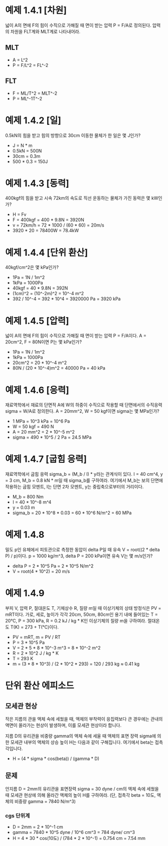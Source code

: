 # 예제 1.4.1 [차원]
넓이 A의 면에 F의 힘이 수직으로 가해질 때 면이 받는 압력 P = F/A로 정의된다. 압력의 차원을 FLT계와 MLT계로 나타내어라.

## MLT
- A = L^2
- P = F/L^2 = FL^-2

## FLT
- F = ML/T^2 = MLT^-2
- P = ML^-1T^-2

# 예제 1.4.2 [일]
0.5kN의 힘을 받고 힘의 방향으로 30cm 이동한 물체가 한 일은 몇 J인가?

- J = N * m
- 0.5kN = 500N
- 30cm = 0.3m
- 500 * 0.3 = 150J

# 예제 1.4.3 [동력]
400kgf의 힘을 받고 시속 72km의 속도로 직선 운동하는 물체가 가진 동력은 몇 kW인가?

- H = Fv
- F = 400kgf = 400 * 9.8N = 3920N
- v = 72km/h = 72 * 1000 / (60 * 60) = 20m/s
- 3920 * 20 = 78400W = 78.4kW

# 예제 1.4.4 [단위 환산]
40kgf/cm^2은 몇 kPa인가?

- 1Pa = 1N / 1m^2
- 1kPa = 1000Pa
- 40kgf = 40 * 9.8N = 392N
- (1cm)^2 = (10^-2m)^2 = 10^-4 m^2
- 392 / 10^-4 = 392 * 10^4 = 3920000 Pa = 3920 kPa

# 예제 1.4.5 [압력]
넓이 A의 면에 F의 힘이 수직으로 가해질 때 면이 받는 압력 P = F/A이다. A = 20cm^2, F = 80N이면 P는 몇 kPa인가?

- 1Pa = 1N / 1m^2
- 1kPa = 1000Pa
- 20cm^2 = 20 * 10^-4 m^2
- 80N / (20 * 10^-4)m^2 = 40000 Pa = 40 kPa

# 예제 1.4.6 [응력]
재료역학에서 재료의 단면적 A에 W의 하중이 수직으로 작용할 때 단면에서의 수직응력 sigma = W/A로 정의한다. A = 20mm^2, W = 50 kgf이면 sigma는 몇 MPa인가?

- 1 MPa = 10^3 kPa = 10^6 Pa
- W = 50 kgf = 490 N
- A = 20 mm^2 = 2 * 10^-5 m^2
- sigma = 490 * 10^5 / 2 Pa = 24.5 MPa

# 예제 1.4.7 [굽힘 응력]
재료역학에서 굽힘 응력 sigma_b = (M_b / I) * y라는 관계식이 있다. I = 40 cm^4, y = 3 cm, M_b = 0.8 kN * m일 때 sigma_b를 구하여라. 여기에서 M_b는 보의 단면에 작용하는 굽힘 모멘트, I는 단면 2차 모멘트, y는 중립축으로부터의 거리이다.

- M_b = 800 Nm
- I = 40 * 10^-8 m^4
- y = 0.03 m
- sigma_b = 20 * 10^8 * 0.03 = 60 * 10^6 N/m^2 = 60 MPa

# 예제 1.4.8
밀도 p인 유체에서 피토관으로 측정한 동압이 delta P일 때 유속 V = root((2 * delta P) / p)이다. p = 1000 kg/m^3, delta P = 200 kPa이면 유속 V는 몇 m/s인가?

- delta P = 2 * 10^5 Pa = 2 * 10^5 N/m^2
- V = root(4 * 10^2) = 20 m/s

# 예제 1.4.9
부피 V, 압력 P, 절대온도 T, 기체상수 R, 질량 m일 때 이상기체의 상태 방정식은 PV = mRT이다. 가로, 세로, 높이가 각각 20cm, 50cm, 80cm인 용기 내에 들어있는 T = 20℃, P = 300 kPa, R = 0.2 kJ / kg * K인 이상기체의 질량 m을 구하여라. 절대온도 T(K) = 273 + T(℃)이다.

- PV = mRT, m = PV / RT
- P = 3 * 10^5 Pa
- V = 2 * 5 * 8 * 10^-3 m^3 = 8 * 10^-2 m^2
- R = 2 * 10^2 J / kg * K
- T = 293 K
- m = (3 * 8 * 10^3) / (2 * 10^2 * 293) = 120 / 293 kg ≈ 0.41 kg

# 단위 환산 에피소드
## 모세관 현상
작은 지름의 관을 액체 속에 세웠을 때, 액체의 부착력이 응집력보다 큰 경우에는 관내의 액면이 올라가는 현상이 발생하며, 이를 모세관 현상이라 합니다.

지름 D의 유리관을 비중량 gamma의 액체 속에 세울 때 액체의 표면 장력 sigma에 의한 모세관 내부의 액체의 상승 높이 H는 다음과 같이 구해집니다. 여기에서 beta는 접촉각입니다.

- H = (4 * sigma * cos(beta)) / (gamma * D)

## 문제
안지름 D = 2mm의 유리관을 표면장력 sigma = 30 dyne / cm의 액체 속에 세웠을 때 모세관 현상에 의해 올라간 액체의 높이 H를 구하여라. (단, 접촉각 beta = 10도, 액체의 비중량 gamma = 7840 N/m^3)

### cgs 단위계
- D = 2mm = 2 * 10^-1 cm
- gamma = 7840 * 10^5 dyne / 10^6 cm^3 = 784 dyne/ cm^3
- H = 4 * 30 * cos(10도) / (784 * 2 * 10^-1) = 0.754 cm = 7.54 mm

